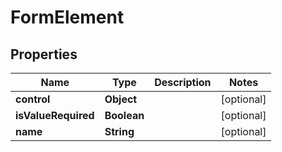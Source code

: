 

# FormElement


## Properties

Name | Type | Description | Notes
------------ | ------------- | ------------- | -------------
**control** | **Object** |  |  [optional]
**isValueRequired** | **Boolean** |  |  [optional]
**name** | **String** |  |  [optional]



